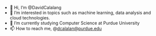 - 👋 Hi, I’m @DavidCalalang
- 👀 I’m interested in topics such as machine learning, data analysis and cloud technologies.
- 🌱 I’m currently studying Computer Science at Purdue University
- 📫 How to reach me, @dcalalan@purdue.edu

<!---
DavidCalalang/DavidCalalang is a ✨ special ✨ repository because its `README.md` (this file) appears on your GitHub profile.
You can click the Preview link to take a look at your changes.
--->
